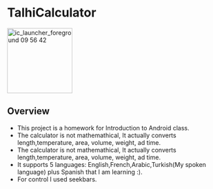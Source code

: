 # TalhiCalculator
<img width="151" alt="ic_launcher_foreground 09 56 42" src="https://user-images.githubusercontent.com/38819284/113571268-be404380-961e-11eb-999f-31a6400fa701.png">


## Overview
* This project is a homework  for Introduction to Android class. <br />
* The calculator is not mathemathical, It actually converts length,temperature, area, volume, weight, ad time. <br />
* The calculator is not mathemathical, It actually converts length,temperature, area, volume, weight, ad time. <br />
* It supports 5 languages: English,French,Arabic,Turkish(My spoken language) plus Spanish that I am learning :). <br />
* For control I used seekbars.
